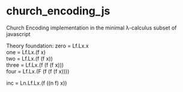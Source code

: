 # church_encoding_js
Church Encoding implementation in the minimal λ-calculus subset of javascript

Theory foundation:
zero  = Lf.Lx.x     
one   = Lf.Lx.(f x)      
two   = Lf.Lx.(f (f x))      
three = Lf.Lx.(f (f (f x)))     
four  = Lf.Lx.(F (f (f (f x))))

inc = Ln.Lf.Lx.(f ((n f) x)) 
